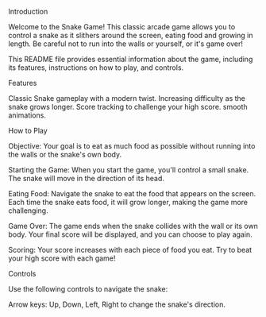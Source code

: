 Introduction

Welcome to the Snake Game! This classic arcade game allows you to control a snake as it slithers around the screen, eating food and growing in length. Be careful not to run into the walls or yourself, or it's game over!

This README file provides essential information about the game, including its features, instructions on how to play, and controls.

Features

Classic Snake gameplay with a modern twist.
Increasing difficulty as the snake grows longer.
Score tracking to challenge your high score.
smooth animations.

How to Play

Objective: Your goal is to eat as much food as possible without running into the walls or the snake's own body.

Starting the Game: When you start the game, you'll control a small snake. The snake will move in the direction of its head.

Eating Food: Navigate the snake to eat the food that appears on the screen. Each time the snake eats food, it will grow longer, making the game more challenging.

Game Over: The game ends when the snake collides with the wall or its own body. Your final score will be displayed, and you can choose to play again.

Scoring: Your score increases with each piece of food you eat. Try to beat your high score with each game!

Controls

Use the following controls to navigate the snake:

Arrow keys: Up, Down, Left, Right to change the snake's direction.

